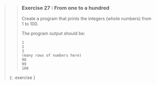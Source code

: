 >>### Exercise 27 : From one to a hundred
>>
>>Create a program that prints the integers (whole numbers) from 1 to 100.
>>
>>The program output should be:
>>
>>```output
>>1
>>2
>>3
>>(many rows of numbers here)
>>98
>>99
>>100
>>```
>>
>{: .exercise }